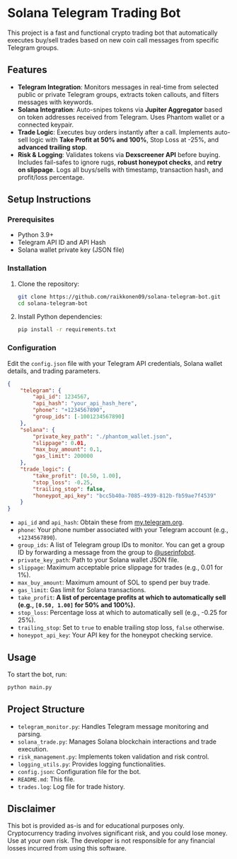 # Solana Telegram Trading Bot

This project is a fast and functional crypto trading bot that automatically executes buy/sell trades based on new coin call messages from specific Telegram groups.

## Features

- **Telegram Integration**: Monitors messages in real-time from selected public or private Telegram groups, extracts token callouts, and filters messages with keywords.
- **Solana Integration**: Auto-snipes tokens via **Jupiter Aggregator** based on token addresses received from Telegram. Uses Phantom wallet or a connected keypair.
- **Trade Logic**: Executes buy orders instantly after a call. Implements auto-sell logic with **Take Profit at 50% and 100%**, Stop Loss at -25%, and **advanced trailing stop**.
- **Risk & Logging**: Validates tokens via **Dexscreener API** before buying. Includes fail-safes to ignore rugs, **robust honeypot checks**, and **retry on slippage**. Logs all buys/sells with timestamp, transaction hash, and profit/loss percentage.

## Setup Instructions

### Prerequisites

- Python 3.9+
- Telegram API ID and API Hash
- Solana wallet private key (JSON file)

### Installation

1. Clone the repository:
   ```bash
   git clone https://github.com/raikkonen09/solana-telegram-bot.git
   cd solana-telegram-bot
   ```

2. Install Python dependencies:
   ```bash
   pip install -r requirements.txt
   ```

### Configuration

Edit the `config.json` file with your Telegram API credentials, Solana wallet details, and trading parameters.

```json
{
    "telegram": {
        "api_id": 1234567, 
        "api_hash": "your_api_hash_here",
        "phone": "+1234567890",
        "group_ids": [-1001234567890] 
    },
    "solana": {
        "private_key_path": "./phantom_wallet.json",
        "slippage": 0.01,
        "max_buy_amount": 0.1,
        "gas_limit": 200000
    },
    "trade_logic": {
        "take_profit": [0.50, 1.00],
        "stop_loss": -0.25,
        "trailing_stop": false,
        "honeypot_api_key": "bcc5b40a-7085-4939-812b-fb59ae7f4539"
    }
}
```

- `api_id` and `api_hash`: Obtain these from [my.telegram.org](https://my.telegram.org/).
- `phone`: Your phone number associated with your Telegram account (e.g., `+1234567890`).
- `group_ids`: A list of Telegram group IDs to monitor. You can get a group ID by forwarding a message from the group to [@userinfobot](https://t.me/userinfobot).
- `private_key_path`: Path to your Solana wallet JSON file.
- `slippage`: Maximum acceptable price slippage for trades (e.g., 0.01 for 1%).
- `max_buy_amount`: Maximum amount of SOL to spend per buy trade.
- `gas_limit`: Gas limit for Solana transactions.
- `take_profit`: **A list of percentage profits at which to automatically sell (e.g., `[0.50, 1.00]` for 50% and 100%).**
- `stop_loss`: Percentage loss at which to automatically sell (e.g., -0.25 for 25%).
- `trailing_stop`: Set to `true` to enable trailing stop loss, `false` otherwise.
- `honeypot_api_key`: Your API key for the honeypot checking service.

## Usage

To start the bot, run:

```bash
python main.py
```

## Project Structure

- `telegram_monitor.py`: Handles Telegram message monitoring and parsing.
- `solana_trade.py`: Manages Solana blockchain interactions and trade execution.
- `risk_management.py`: Implements token validation and risk control.
- `logging_utils.py`: Provides logging functionalities.
- `config.json`: Configuration file for the bot.
- `README.md`: This file.
- `trades.log`: Log file for trade history.

## Disclaimer

This bot is provided as-is and for educational purposes only. Cryptocurrency trading involves significant risk, and you could lose money. Use at your own risk. The developer is not responsible for any financial losses incurred from using this software.


